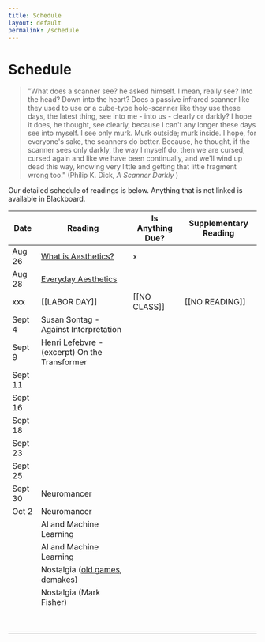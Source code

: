 ```yaml
---
title: Schedule
layout: default
permalink: /schedule
---
```


# Schedule

>"What does a scanner see? he asked himself. I mean, really see? Into the head? Down into the heart? Does a passive infrared scanner like they used to use or a cube-type holo-scanner like they use these days, the latest thing, see into me - into us - clearly or darkly? I hope it does, he thought, see clearly, because I can't any longer these days see into myself. I see only murk. Murk outside; murk inside. I hope, for everyone's sake, the scanners do better. Because, he thought, if the scanner sees only darkly, the way I myself do, then we are cursed, cursed again and like we have been continually, and we'll wind up dead this way, knowing very little and getting that little fragment wrong too." (Philip K. Dick, <i> A Scanner Darkly </i>)

Our detailed schedule of readings is below. Anything that is not linked is available in Blackboard.


| Date          | Reading           | Is Anything Due?          |           Supplementary Reading |
|------         |---------          |------------------         |-----------------------            |
|   Aug 26   |   [What is Aesthetics?](https://en.wikipedia.org/wiki/Everyday_Aesthetics)      |      x            |                        |
|   Aug 28   |     [Everyday Aesthetics](https://en.wikipedia.org/wiki/Everyday_Aesthetics)    |                  |                       |
|   xxx  |  [[LABOR DAY]]       |       [[NO CLASS]]           |             [[NO READING]]          |
|    Sept 4  |    Susan Sontag - Against Interpretation     |                  |                       |
|    Sept 9  |     Henri Lefebvre - (excerpt) On the Transformer    |                  |                       |
|    Sept 11  |         |                  |                       | Bill Livant - The Hole in Hegel's Bagel
|     Sept 16 |         |                  |                       |
|    Sept 18  |         |                  |                       |
|   Sept 23   |         |                  |                       |
|   Sept 25   |         |                  |                       |
|   Sept 30   |   Neuromancer  |                  |            |
|    Oct 2  |    Neuromancer     |                  |                       |
|      |   AI and Machine Learning      |                  |                       |
|      |   AI and Machine Learning     |                  |                       |
|      |    Nostalgia ([old games](https://archive.org/details/msdos_Neuromancer_1988), demakes)    |                  |                       |
|      |    Nostalgia  (Mark Fisher)   |                  |                       |
|      |         |                  |                       |
|      |         |                  |                       |
|      |         |                  |                       |
|      |         |                  |                       |
|      |         |                  |                       |
|      |         |                  |                       |
|      |         |                  |                       |
|      |         |                  |                       |

<!-- Blade runner when?-->

<!--- Units:

Aesthetic theory: 
    What is Aesthetics? 
    Aesthetics of the Everyday https://plato.stanford.edu/entries/aesthetics-of-everyday/#EveAesEveAes ; https://en.wikipedia.org/wiki/Everyday_Aesthetics
    Lefebvre - section on the transformer
    Sontag, “Against Interpretation” (

Aesthetics and ideology: 
    Zizek - section on antisemitism
    


High tech in high sci fi literature - Dick, Gibson - Scanner Darkly & Neuromancer
https://archive.org/details/msdos_Neuromancer_1988
Ridley Scott - Blade Runner (1982, Director's Cut)
https://www.youtube.com/watch?v=WFv1OcrISK8

Nostalgia: Nostalgia for old games - "demakes" etc, old FPS games


Machine Learning and AI: Logic Magazine on 'Data Science' 

Event??

Science of religion and religion of science?
Record?
Late in semester?

Natalie Bayer It's a Wonderful World? Utopia, Dystopia, and Western Political Dreams
Timothy Knepper Religions of Des Moines
Andrei Migunov Aesthetics of Computing
Dystopia, Religion, Tech

Viewing: Blade Runner (Existentialism, Dystopia, Computing)




>

<!-- Academic Calendar for 2024-2025
Approved by Faculty Senate in February 2021
Presented to Faculty Senate for Confirmation in January 2023
Spring Break approved by Faculty Senate in December 2023


Fall Term
Classes Begin Aug 26 (Mon)
Labor Day (no classes) Sept 2 (Mon)
Fall Break Oc 14-15 (Mon & Tue)
Midpoint Oct 16 (Wed)
Thanksgiving (no classes) Nov 27-Dec 1 (Wed-Sun)
Day Free for Study Dec 6 (Fri)
Final Evaluation Period Dec 9-13 (Mon-Fri)
Term Ends Dec 13 (Fri)
Class Day count (at least 68) 68 - Excluding Final Eval Period & Day Free for Study
Winter Break (# of weekdays) 15 days -->